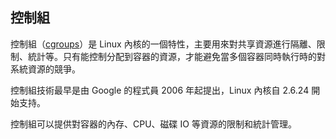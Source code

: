 ## 控制組

控制組（[cgroups](http://en.wikipedia.org/wiki/Cgroups)）是 Linux 內核的一個特性，主要用來對共享資源進行隔離、限制、統計等。只有能控制分配到容器的資源，才能避免當多個容器同時執行時的對系統資源的競爭。

控制組技術最早是由 Google 的程式員 2006 年起提出，Linux 內核自 2.6.24 開始支持。

控制組可以提供對容器的內存、CPU、磁碟 IO 等資源的限制和統計管理。


